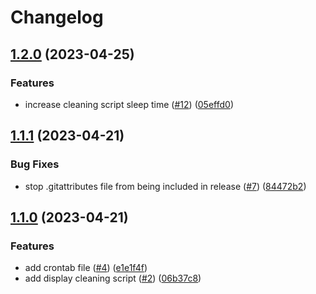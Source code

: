 # Changelog

## [1.2.0](https://github.com/yzwijsen/InkyCryptoGraph/compare/v1.1.1...v1.2.0) (2023-04-25)


### Features

* increase cleaning script sleep time ([#12](https://github.com/yzwijsen/InkyCryptoGraph/issues/12)) ([05effd0](https://github.com/yzwijsen/InkyCryptoGraph/commit/05effd0fd6e249a0053ff8d74e6e6ea6e10728b1))

## [1.1.1](https://github.com/yzwijsen/InkyCryptoGraph/compare/v1.1.0...v1.1.1) (2023-04-21)


### Bug Fixes

* stop .gitattributes file from being included in release ([#7](https://github.com/yzwijsen/InkyCryptoGraph/issues/7)) ([84472b2](https://github.com/yzwijsen/InkyCryptoGraph/commit/84472b2eb19a7748d30e4b1039c95838f67e7670))

## [1.1.0](https://github.com/yzwijsen/InkyCryptoGraph/compare/v1.0.0...v1.1.0) (2023-04-21)


### Features

* add crontab file ([#4](https://github.com/yzwijsen/InkyCryptoGraph/issues/4)) ([e1e1f4f](https://github.com/yzwijsen/InkyCryptoGraph/commit/e1e1f4f882146ee1b64b5eff6cbe4f32b2ba4ab6))
* add display cleaning script ([#2](https://github.com/yzwijsen/InkyCryptoGraph/issues/2)) ([06b37c8](https://github.com/yzwijsen/InkyCryptoGraph/commit/06b37c84fba3477f483026c305592240d450f887))
